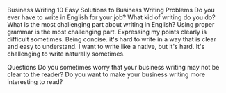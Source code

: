 Business Writing
10 Easy Solutions to Business
Writing Problems
Do you ever have to write in English for your job?
What kid of writing do you do? What is the most challenging part about writing in English? Using proper grammar is the most challenging part. Expressing my points clearly is difficult sometimes. Being concise. it's hard to write in a way that is clear and easy to understand. I want to write like a native, but it's hard. It's challenging to write naturally sometimes.

Questions
Do you sometimes worry that your business writing may not be clear to the reader?
Do you want to make your business writing more interesting to read?



